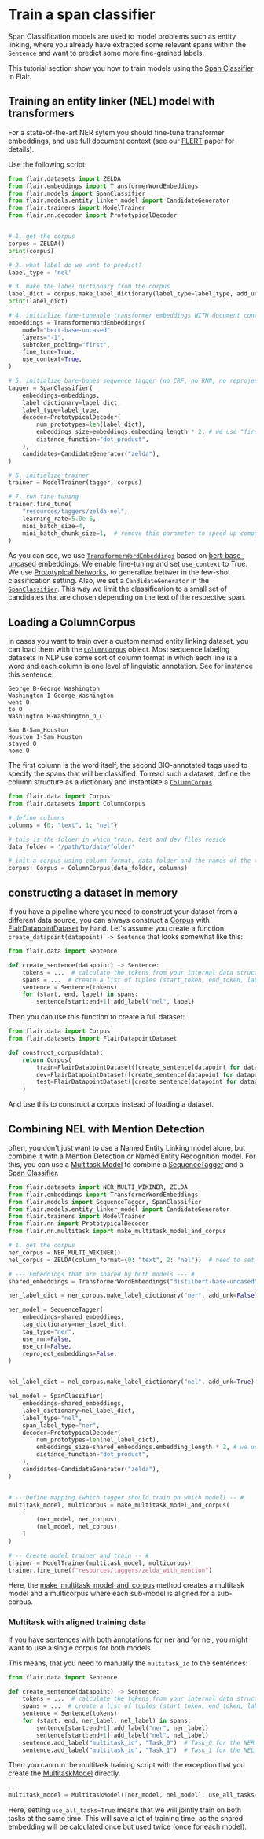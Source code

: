 # Train a span classifier

Span Classification models are used to model problems such as entity linking, where you already have extracted some
relevant spans within the `Sentence` and want to predict some more fine-grained labels.

This tutorial section show you how to train models using the [Span Classifier](#flair.models.SpanClassifier) in Flair.

## Training an entity linker (NEL) model with transformers

For a state-of-the-art NER sytem you should fine-tune transformer embeddings, and use full document context
(see our [FLERT](https://arxiv.org/abs/2011.06993) paper for details).

Use the following script:

```python
from flair.datasets import ZELDA
from flair.embeddings import TransformerWordEmbeddings
from flair.models import SpanClassifier
from flair.models.entity_linker_model import CandidateGenerator
from flair.trainers import ModelTrainer
from flair.nn.decoder import PrototypicalDecoder


# 1. get the corpus
corpus = ZELDA()
print(corpus)

# 2. what label do we want to predict?
label_type = 'nel'

# 3. make the label dictionary from the corpus
label_dict = corpus.make_label_dictionary(label_type=label_type, add_unk=True)
print(label_dict)

# 4. initialize fine-tuneable transformer embeddings WITH document context
embeddings = TransformerWordEmbeddings(
    model="bert-base-uncased",
    layers="-1",
    subtoken_pooling="first",
    fine_tune=True,
    use_context=True,
)

# 5. initialize bare-bones sequence tagger (no CRF, no RNN, no reprojection)
tagger = SpanClassifier(
    embeddings=embeddings,
    label_dictionary=label_dict,
    label_type=label_type,
    decoder=PrototypicalDecoder(
        num_prototypes=len(label_dict),
        embeddings_size=embeddings.embedding_length * 2, # we use "first_last" encoding for spans
        distance_function="dot_product",
    ),
    candidates=CandidateGenerator("zelda"),
)

# 6. initialize trainer
trainer = ModelTrainer(tagger, corpus)

# 7. run fine-tuning
trainer.fine_tune(
    "resources/taggers/zelda-nel",
    learning_rate=5.0e-6,
    mini_batch_size=4,
    mini_batch_chunk_size=1,  # remove this parameter to speed up computation if you have a big GPU
)
```

As you can see, we use [`TransformerWordEmbeddings`](#flair.embeddings.token.TransformerWordEmbeddings) based on [bert-base-uncased](https://huggingface.co/bert-base-uncased) embeddings. We enable fine-tuning and set `use_context` to True.
We use [Prototypical Networks](https://arxiv.org/abs/1703.05175), to generalize bettwer in the few-shot classification setting.
Also, we set a `CandidateGenerator` in the [`SpanClassifier`](#flair.models.SpanClassifier).
This way we limit the classification to a small set of candidates that are chosen depending on the text of the respective span.

## Loading a ColumnCorpus

In cases you want to train over a custom named entity linking dataset, you can load them with the [`ColumnCorpus`](#flair.datasets.sequence_labeling.ColumnCorpus) object.
Most sequence labeling datasets in NLP use some sort of column format in which each line is a word and each column is
one level of linguistic annotation. See for instance this sentence:

```console
George B-George_Washington
Washington I-George_Washington
went O
to O
Washington B-Washington_D_C

Sam B-Sam_Houston
Houston I-Sam_Houston
stayed O
home O
```

The first column is the word itself, the second BIO-annotated tags used to specify the spans that will be classified. To read such a
dataset, define the column structure as a dictionary and instantiate a [`ColumnCorpus`](#flair.datasets.sequence_labeling.ColumnCorpus).

```python
from flair.data import Corpus
from flair.datasets import ColumnCorpus

# define columns
columns = {0: "text", 1: "nel"}

# this is the folder in which train, test and dev files reside
data_folder = '/path/to/data/folder'

# init a corpus using column format, data folder and the names of the train, dev and test files
corpus: Corpus = ColumnCorpus(data_folder, columns)
```

## constructing a dataset in memory

If you have a pipeline where you need to construct your dataset from a different data source,
you can always construct a [Corpus](#flair.data.Corpus) with [FlairDatapointDataset](#flair.datasets.base.FlairDatapointDataset) by hand.
Let's assume you create a function `create_datapoint(datapoint) -> Sentence` that looks somewhat like this:
```python
from flair.data import Sentence

def create_sentence(datapoint) -> Sentence:
    tokens = ...  # calculate the tokens from your internal data structure (e.g. pandas dataframe or json dictionary)
    spans = ...  # create a list of tuples (start_token, end_token, label) from your data structure
    sentence = Sentence(tokens)
    for (start, end, label) in spans:
        sentence[start:end+1].add_label("nel", label)
```
Then you can use this function to create a full dataset:
```python
from flair.data import Corpus
from flair.datasets import FlairDatapointDataset

def construct_corpus(data):
    return Corpus(
        train=FlairDatapointDataset([create_sentence(datapoint for datapoint in data["train"])]),
        dev=FlairDatapointDataset([create_sentence(datapoint for datapoint in data["dev"])]),
        test=FlairDatapointDataset([create_sentence(datapoint for datapoint in data["test"])]),
    )
```
And use this to construct a corpus instead of loading a dataset.


## Combining NEL with Mention Detection

often, you don't just want to use a Named Entity Linking model alone, but combine it with a Mention Detection or Named Entity Recognition model.
For this, you can use a [Multitask Model](#flair.models.MultitaskModel) to combine a [SequenceTagger](#flair.models.SequenceTagger) and a [Span Classifier](#flair.models.SpanClassifier).

```python
from flair.datasets import NER_MULTI_WIKINER, ZELDA
from flair.embeddings import TransformerWordEmbeddings
from flair.models import SequenceTagger, SpanClassifier
from flair.models.entity_linker_model import CandidateGenerator
from flair.trainers import ModelTrainer
from flair.nn import PrototypicalDecoder
from flair.nn.multitask import make_multitask_model_and_corpus

# 1. get the corpus
ner_corpus = NER_MULTI_WIKINER()
nel_corpus = ZELDA(column_format={0: "text", 2: "nel"})  # need to set the label type to be the same as the ner one

# --- Embeddings that are shared by both models --- #
shared_embeddings = TransformerWordEmbeddings("distilbert-base-uncased", fine_tune=True)

ner_label_dict = ner_corpus.make_label_dictionary("ner", add_unk=False)

ner_model = SequenceTagger(
    embeddings=shared_embeddings,
    tag_dictionary=ner_label_dict,
    tag_type="ner",
    use_rnn=False,
    use_crf=False,
    reproject_embeddings=False,
)


nel_label_dict = nel_corpus.make_label_dictionary("nel", add_unk=True)

nel_model = SpanClassifier(
    embeddings=shared_embeddings,
    label_dictionary=nel_label_dict,
    label_type="nel",
    span_label_type="ner",
    decoder=PrototypicalDecoder(
        num_prototypes=len(nel_label_dict),
        embeddings_size=shared_embeddings.embedding_length * 2, # we use "first_last" encoding for spans
        distance_function="dot_product",
    ),
    candidates=CandidateGenerator("zelda"),
)


# -- Define mapping (which tagger should train on which model) -- #
multitask_model, multicorpus = make_multitask_model_and_corpus(
    [
        (ner_model, ner_corpus),
        (nel_model, nel_corpus),
    ]
)

# -- Create model trainer and train -- #
trainer = ModelTrainer(multitask_model, multicorpus)
trainer.fine_tune(f"resources/taggers/zelda_with_mention")
```

Here, the [make_multitask_model_and_corpus](#flair.nn.multitask.make_multitask_model_and_corpus) method creates a multitask model and a multicorpus where each sub-model is aligned for a sub-corpus.

### Multitask with aligned training data

If you have sentences with both annotations for ner and for nel, you might want to use a single corpus for both models.

This means, that you need to manually the `multitask_id` to the sentences:

```python
from flair.data import Sentence

def create_sentence(datapoint) -> Sentence:
    tokens = ...  # calculate the tokens from your internal data structure (e.g. pandas dataframe or json dictionary)
    spans = ...  # create a list of tuples (start_token, end_token, label) from your data structure
    sentence = Sentence(tokens)
    for (start, end, ner_label, nel_label) in spans:
        sentence[start:end+1].add_label("ner", ner_label)
        sentence[start:end+1].add_label("nel", nel_label)
    sentence.add_label("multitask_id", "Task_0")  # Task_0 for the NER model
    sentence.add_label("multitask_id", "Task_1")  # Task_1 for the NEL model
```

Then you can run the multitask training script with the exception that you create the [MultitaskModel](#flair.models.MultitaskModel) directly.

```python
...
multitask_model = MultitaskModel([ner_model, nel_model], use_all_tasks=True)
```

Here, setting `use_all_tasks=True` means that we will jointly train on both tasks at the same time. This will save a lot of training time,
as the shared embedding will be calculated once but used twice (once for each model).

